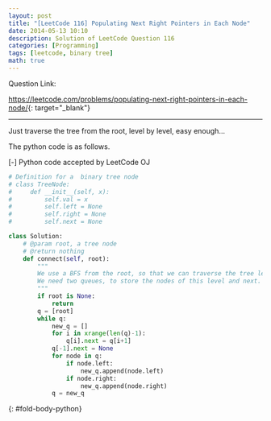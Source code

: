 ```yaml
---
layout: post
title: "[LeetCode 116] Populating Next Right Pointers in Each Node"
date: 2014-05-13 10:10
description: Solution of LeetCode Question 116
categories: [Programming]
tags: [leetcode, binary tree]
math: true
---
```


Question Link:

<https://leetcode.com/problems/populating-next-right-pointers-in-each-node/>{: target="_blank"}

---

Just traverse the tree from the root, level by level, easy enough...

The python code is as follows.

<div class="code-title">
<span class="code-fold" id="fold-btn-python" onclick="$use('fold-body-python', 'fold-btn-python')">[-]</span>
Python code accepted by LeetCode OJ
</div>

~~~ python
# Definition for a  binary tree node
# class TreeNode:
#     def __init__(self, x):
#         self.val = x
#         self.left = None
#         self.right = None
#         self.next = None

class Solution:
    # @param root, a tree node
    # @return nothing
    def connect(self, root):
        """
        We use a BFS from the root, so that we can traverse the tree level by level.
        We need two queues, to store the nodes of this level and next.
        """
        if root is None:
            return
        q = [root]
        while q:
            new_q = []
            for i in xrange(len(q)-1):
                q[i].next = q[i+1]
            q[-1].next = None
            for node in q:
                if node.left:
                    new_q.append(node.left)
                if node.right:
                    new_q.append(node.right)
            q = new_q

~~~
{: #fold-body-python}
